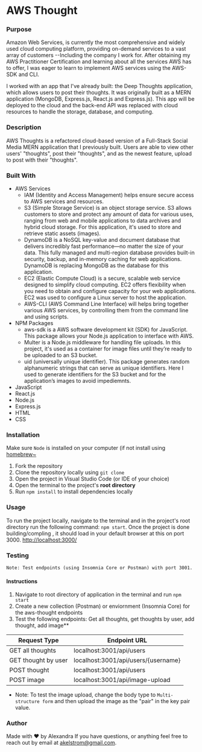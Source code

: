 # AWS Thought

### Purpose
Amazon Web Services, is currently the most comprehensive and widely used cloud computing platform, providing on-demand services to a vast array of customers --Including the company I work for. After obtaining my AWS Practitioner Certification and learning about all the services AWS has to offer, I was eager to learn to implement AWS services using the AWS-SDK and CLI. 

I worked with an app that I've already built: the Deep Thoughts application, which allows users to post their thoughts. It was originally built as a MERN application (MongoDB, Express.js, React.js and Express.js). This app will be deployed to the cloud and the back-end API was replaced with cloud resources to handle the storage, database, and computing.

### Description 
AWS Thoughts is a refactored cloud-based version of a Full-Stack Social Media MERN application that I previously built. Users are able to view other users' "thoughts", post their "thoughts", and as the newest feature, upload to post with their "thoughts".

### Built With
* AWS Services
    * IAM (Identity and Access Management) helps ensure secure access to AWS services and resources. 
    * S3 (Simple Storage Service) is an object storage service. S3 allows customers to store and protect any amount of data for various uses, ranging from web and mobile applications to data archives and hybrid cloud storage. For this application, it's used to store and retrieve static assets (images). 
    * DynamoDB is a NoSQL key-value and document database that delivers incredibly fast performance—no matter the size of your data. This fully managed and multi-region database provides built-in security, backup, and in-memory caching for web applications. DynamoDB is replacing MongoDB as the database for this application. 
    * EC2 (Elastic Compute Cloud) is a secure, scalable web service designed to simplify cloud computing. EC2 offers flexibility when you need to obtain and configure capacity for your web applications. EC2 was used to configure a Linux server to host the application.
    * AWS-CLI (AWS Command Line Interface) will helps bring together various AWS services, by controlling them from the command line and using scripts.
* NPM Packages
    * aws-sdk is a AWS software development kit (SDK) for JavaScript. This package allows your Node.js application to interface with AWS.
    * Multer is a Node.js middleware for handling file uploads. In this project, it's used as a container for image files until they’re ready to be uploaded to an S3 bucket.
    * uid (universally unique identifier). This package generates random alphanumeric strings that can serve as unique identifiers. Here I used to generate identifiers for the S3 bucket and for the application’s images to avoid impediemnts. 
* JavaScript
* React.js
* Node.js
* Express.js
* HTML
* CSS

### Installation
Make sure `Node` is installed on your computer (if not install using [homebrew~](https://docs.brew.sh/Installation)
1. Fork the repository
2. Clone the repository locally using `git clone` 
3. Open the project in Visual Studio Code (or IDE of your choice) 
4. Open the terminal to the project's <b>root directory</b>
5. Run `npm install` to install dependencies locally

### Usage
To run the project locally, navigate to the terminal and in the project's root directory run the following command: `npm start`. Once the project is done building/compling , it should load in your default browser at this on port 3000. [http://localhost:3000/](http://localhost:3000/)

### Testing

```` 
Note: Test endpoints (using Insomnia Core or Postman) with port 3001.
````
#### Instructions
1. Navigate to root directory of application in the terminal and run `npm start`
2. Create a new collection (Postman) or enviornment (Insomnia Core) for the aws-thought endpoints
3. Test the following endpoints: Get all thoughts, get thoughts by user, add thought, add image** 



|Request Type|Endpoint URL|
|------------|------------|
|GET all thoughts|localhost:3001/api/users
|GET thought by user|localhost:3001/api/users/{username}|
|POST thought|localhost:3001/api/users|
|POST image|localhost:3001/api/image-upload|

* Note: To test the image upload, change the body type to `Multi-structure form` and then upload the image as the "pair" in the key pair value. 


### Author
Made with &hearts; by Alexandra 
If you have questions, or anything feel free to reach out by email at akelstrom@gmail.com. 

